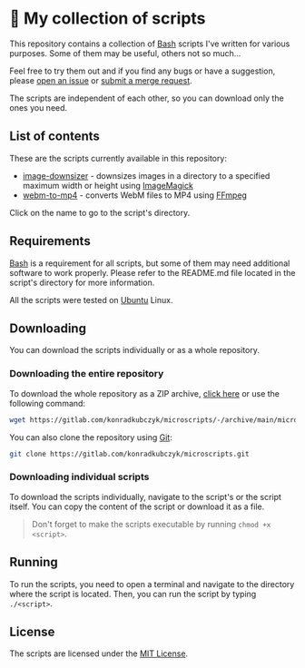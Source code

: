 # 📜 My collection of scripts

This repository contains a collection of [Bash](https://www.gnu.org/software/bash/) scripts I've written for various purposes. Some of them may be useful, others not so much...

Feel free to try them out and if you find any bugs or have a suggestion, please [open an issue](https://gitlab.com/konradkubczyk/microscripts/-/issues) or [submit a merge request](https://gitlab.com/konradkubczyk/microscripts/-/merge_requests).

The scripts are independent of each other, so you can download only the ones you need.

## List of contents

These are the scripts currently available in this repository:

- [image-downsizer](image-downsizer) - downsizes images in a directory to a specified maximum width or height using [ImageMagick](https://imagemagick.org/index.php)
- [webm-to-mp4](webm-to-mp4) - converts WebM files to MP4 using [FFmpeg](https://ffmpeg.org/)

Click on the name to go to the script's directory.

## Requirements

[Bash](https://www.gnu.org/software/bash/) is a requirement for all scripts, but some of them may need additional software to work properly. Please refer to the README.md file located in the script's directory for more information.

All the scripts were tested on [Ubuntu](https://ubuntu.com/) Linux.

## Downloading

You can download the scripts individually or as a whole repository.

### Downloading the entire repository

To download the whole repository as a ZIP archive, [click here](https://gitlab.com/konradkubczyk/microscripts/-/archive/main/microscripts-main.zip) or use the following command:
    
```bash
wget https://gitlab.com/konradkubczyk/microscripts/-/archive/main/microscripts-main.zip
```

You can also clone the repository using [Git](https://git-scm.com/):
    
```bash
git clone https://gitlab.com/konradkubczyk/microscripts.git
```

### Downloading individual scripts

To download the scripts individually, navigate to the script's or the script itself. You can copy the content of the script or download it as a file.

> Don't forget to make the scripts executable by running `chmod +x <script>`.

## Running

To run the scripts, you need to open a terminal and navigate to the directory where the script is located. Then, you can run the script by typing `./<script>`.

## License

The scripts are licensed under the [MIT License](LICENSE).
